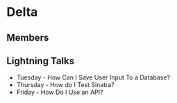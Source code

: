 # Delta
## Members

## Lightning Talks
* Tuesday - How Can I Save User Input To a Database?
* Thursday - How do I Test Sinatra?
* Friday - How Do I Use an API?

